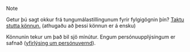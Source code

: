 > [!NOTE]
>Getur þú sagt okkur frá tungumálastillingunum fyrir fylgigögnin þín? [Taktu stutta könnun.](https://aka.ms/BAG_Docs_Language_Survey) (athugaðu að þessi könnun er á ensku)
>
>Könnunin tekur um það bil sjö mínútur. Engum persónuupplýsingum er safnað ([yfirlýsing um persónuvernd](https://go.microsoft.com/fwlink/?LinkId=521839)).
